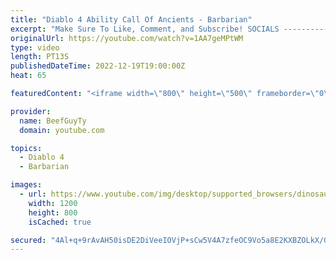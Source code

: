 ```yaml
---
title: "Diablo 4 Ability Call Of Ancients - Barbarian"
excerpt: "Make Sure To Like, Comment, and Subscribe! SOCIALS ---------------------------------------------- Join Our ..."
originalUrl: https://youtube.com/watch?v=1AA7geMPtWM
type: video
length: PT13S
publishedDateTime: 2022-12-19T19:00:00Z
heat: 65

featuredContent: "<iframe width=\"800\" height=\"500\" frameborder=\"0\" src=\"https://www.youtube.com/embed/1AA7geMPtWM\" allow=\"accelerometer; autoplay; encrypted-media; gyroscope; picture-in-picture\" allowfullscreen></iframe>"

provider:
  name: BeefGuyTy
  domain: youtube.com

topics:
  - Diablo 4
  - Barbarian

images:
  - url: https://www.youtube.com/img/desktop/supported_browsers/dinosaur.png
    width: 1200
    height: 800
    isCached: true

secured: "4Al+q+9rAvAH50isDE2DiVeeIOVjP+sCw5V4A7zfeOC9Vo5a8E2KXBZOLkX/GLzaYhcSs0JYJNkNTSDoB/smOimDV35YCxFE+GYxJ+zcfEODCGyMq2vnDea2T71uNOoyIqZeF8UvJwh0By7Y6kTD4KNnqTzmiecoi/kZ7nWD255+o7rPTPqB8F62xovQCbOtK9JvZugn8TyD4mn2w9Q6xgiEQKmwTiBUGA16OTwoeqmGQU3nrrMhtfZR33UT9u0Zq7sq5vuD8vKC2vujxny1yYY4W57YORmOEVt5rCWEQ5RzJtaD/aAzSLfMWN5/NWMSNVtW0sSDHdUKWeVBiGK+TaDAbKMxTrjiR5oaumCJJXZ72sqVy5Dcwlpt+hP2f0B4s8DqAibsH2Aq6Hbdee9jftAlV+PowpPHqWft5MsrFnA=;1TkGcXfnr+FnvM5glgKyWA=="
---
```


